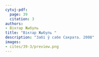 ```yaml
---
cytuj-pdf:
  page: 39
  citation: 3
authors:
- Віктар Жыбуль 
title: "Віктар Жыбуль "
description: "Забі ў сабе Сакрата. 2008"
images:
- cites/39-3/preview.png
---
```

